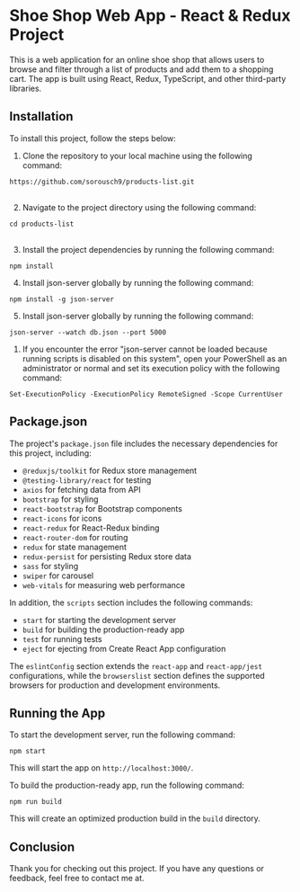 <h1>Shoe Shop Web App - React &amp; Redux Project</h1>
      <p>
        This is a web application for an online shoe shop that allows users to
        browse and filter through a list of products and add them to a shopping
        cart. The app is built using React, Redux, TypeScript, and other
        third-party libraries.
      </p>
      <h2>Installation</h2>
      <p>To install this project, follow the steps below:</p>
      <ol>
        <li>
          Clone the repository to your local machine using the following
          command:
        </li>
      </ol>
      <pre>
<code>https://github.com/sorousch9/products-list.git
</code>
</pre>
      <ol start="2">
        <li>Navigate to the project directory using the following command:</li>
      </ol>
      <pre>
<code>cd products-list
</code>
</pre>
      <ol start="3">
        <li>
          Install the project dependencies by running the following command:
        </li>
      </ol>
      <pre><code >npm install
</code></pre>
      <ol start="4">
        <li>Install json-server globally by running the following command:</li>
      </ol>
      <pre><code >npm install -g json-server
</code></pre>
      <ol start="5">
        <li>Install json-server globally by running the following command:</li>
      </ol>
      <pre><code >json-server --watch db.json --port 5000
</code></pre>
      <ol>
        <li>
          If you encounter the error "json-server cannot be loaded because
          running scripts is disabled on this system", open your PowerShell as
          an administrator or normal and set its execution policy with the
          following command:
        </li>
      </ol>
      <pre><code >Set-ExecutionPolicy -ExecutionPolicy RemoteSigned -Scope CurrentUser
</code></pre>
      <h2>Package.json</h2>
      <p>
        The project's <code>package.json</code> file includes the necessary
        dependencies for this project, including:
      </p>
      <ul>
        <li><code>@reduxjs/toolkit</code> for Redux store management</li>
        <li><code>@testing-library/react</code> for testing</li>
        <li><code>axios</code> for fetching data from API</li>
        <li><code>bootstrap</code> for styling</li>
        <li><code>react-bootstrap</code> for Bootstrap components</li>
        <li><code>react-icons</code> for icons</li>
        <li><code>react-redux</code> for React-Redux binding</li>
        <li><code>react-router-dom</code> for routing</li>
        <li><code>redux</code> for state management</li>
        <li><code>redux-persist</code> for persisting Redux store data</li>
        <li><code>sass</code> for styling</li>
        <li><code>swiper</code> for carousel</li>
        <li><code>web-vitals</code> for measuring web performance</li>
      </ul>
      <p>
        In addition, the <code>scripts</code> section includes the following
        commands:
      </p>
      <ul>
        <li><code>start</code> for starting the development server</li>
        <li><code>build</code> for building the production-ready app</li>
        <li><code>test</code> for running tests</li>
        <li>
          <code>eject</code> for ejecting from Create React App configuration
        </li>
      </ul>
      <p>
        The <code>eslintConfig</code> section extends the
        <code>react-app</code> and <code>react-app/jest</code> configurations,
        while the <code>browserslist</code> section defines the supported
        browsers for production and development environments.
      </p>
      <h2>Running the App</h2>
      <p>To start the development server, run the following command:</p>
      <code>npm <span>start</span> </code>
      <p>This will start the app on <code>http://localhost:3000/</code>.</p>
      <p>To build the production-ready app, run the following command:</p>
      <div><code>npm run build </code></div>
      <p>
        This will create an optimized production build in the
        <code>build</code> directory.
      </p>
      <h2>Conclusion</h2>
      <p>
        Thank you for checking out this project. If you have any questions or
        feedback, feel free to contact me at.
      </p>
